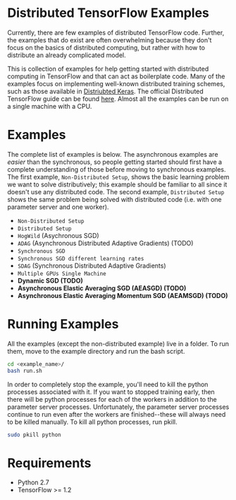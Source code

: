 # Distributed TensorFlow Examples
Currently, there are few examples of distributed TensorFlow code.  Further, the examples that do exist are often overwhelming because they don't focus on the basics of distributed computing, but rather with how to distribute an already complicated model.

This is collection of examples for help getting started with distributed computing in TensorFlow and that can act as boilerplate code.  Many of the examples focus on implementing well-known distributed training schemes, such as those available in [Distriubted Keras](https://github.com/cerndb/dist-keras).  The official Distributed TensorFlow guide can be found [here]( https://www.tensorflow.org/deploy/distributed).  Almost all the examples can be run on a single machine with a CPU. 


# Examples

The complete list of examples is below.  The asynchronous examples are *easier* than the synchronous, so people getting started should first have a complete understanding of those before moving to synchronous examples.  The first example, `Non-Distributed Setup`, shows the basic learning problem we want to solve distributively; this example should be familiar to all since it doesn't use any distributed code.  The second example, `Distributed Setup` shows the same problem being solved with distributed code (i.e. with one parameter server and one worker). 

* `Non-Distributed Setup`
* `Distributed Setup`
* `HogWild` (Asychronous SGD)
* `ADAG` (Asynchronous Distributed Adaptive Gradients) (TODO)
* `Synchronous SGD`
* `Synchronous SGD different learning rates`
* `SDAG` (Synchronous Distributed Adaptive Gradients)
* `Multiple GPUs Single Machine`
* **Dynamic SGD (TODO)**
* **Asynchronous Elastic Averaging SGD (AEASGD) (TODO)**
* **Asynchronous Elastic Averaging Momentum SGD (AEAMSGD) (TODO)**

# Running Examples
All the examples (except the non-distributed example) live in a folder.  To run them, move to the example directory and run the bash script.

```bash
cd <example_name>/
bash run.sh
``` 

In order to completely stop the example, you'll need to kill the python processes associated with it.  If you want to stopped training early, then there will be python processes for each of the workers in addition to the parameter server processes.  Unfortunately, the parameter server processes continue to run even after the workers are finished--these will always need to be killed manually.   To kill all python processes, run pkill.

```bash
sudo pkill python
```

# Requirements

* Python 2.7
* TensorFlow >= 1.2



